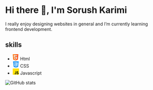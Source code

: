 # Hi there 👋, I'm Sorush Karimi
I really enjoy designing websites in general and I’m currently learning frontend development.

## skills
* <img src='https://github.com/soroushmdn/soroushmdn/blob/main/html.png' height='20' width='20'> Html
* <img src='https://github.com/soroushmdn/soroushmdn/blob/main/css-3.png' height='20' width='20'> CSS
* <img src='https://github.com/soroushmdn/soroushmdn/blob/main/js.png' height='20' width='20'>  Javascript 

![GitHub stats](https://github-readme-stats.vercel.app/api?username=soroushmdn&show_icons=true)  



